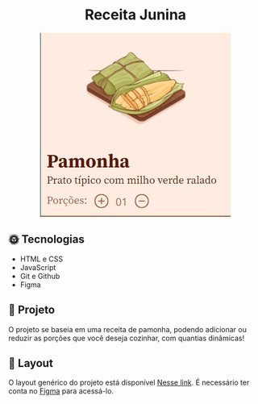 <h1 align="center">Receita Junina</h1>

<p align="center">
  <img alt="projeto Pamonha! preview" src="./preview.png"><br>
  <p align="center">

## 🌞 Tecnologias

- HTML e CSS
- JavaScript
- Git e Github
- Figma
  <br>

## 🧵 Projeto

O projeto se baseia em uma receita de pamonha, podendo adicionar ou reduzir as porções que você deseja cozinhar, com quantias dinâmicas!
<br>

## 🔖 Layout

O layout genérico do projeto está disponível [Nesse link](https://www.figma.com/community/file/1255887923488942888). É necessário ter conta no [Figma](https://figma.com) para acessá-lo.

